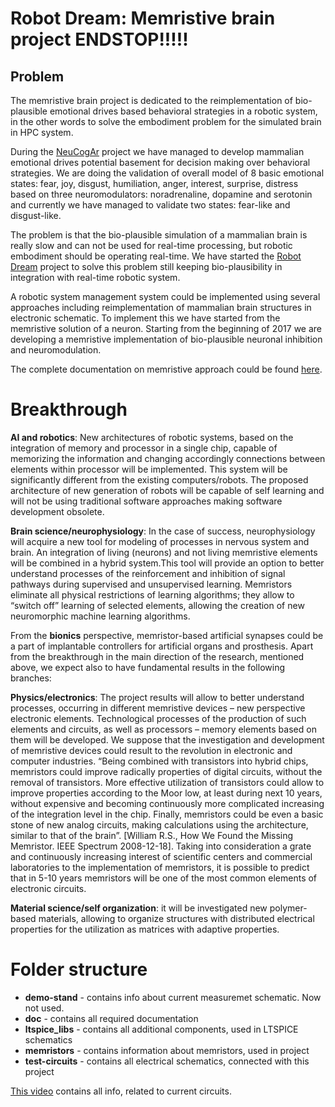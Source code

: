 # Robot Dream: Memristive brain project ENDSTOP!!!!!

## Problem

The memristive brain project is dedicated to the reimplementation of bio-plausible emotional drives based behavioral strategies in a robotic system, in the other words to solve the embodiment problem for the simulated brain in HPC system. 

During the [NeuCogAr](https://github.com/research-team/NEUCOGAR) project we have managed to develop mammalian emotional drives potential basement for decision making over behavioral strategies. We are doing the validation of overall model of 8 basic emotional states: fear, joy, disgust, humiliation, anger, interest, surprise, distress based on three neuromodulators: noradrenaline, dopamine and serotonin and currently we have managed to validate two states: fear-like and disgust-like. 

The problem is that the bio-plausible simulation of a mammalian brain is really slow and can not be used for real-time processing, but robotic embodiment should be operating real-time. We have started the [Robot Dream](https://github.com/research-team/robot-dream) project to solve this problem still keeping bio-plausibility in integration with real-time robotic system.

A robotic system management system could be implemented using several approaches including reimplementation of mammalian brain structures in electronic schematic. To implement this we have started from the memristive solution of a neuron. Starting from the beginning of 2017 we are developing a memristive implementation of bio-plausible neuronal inhibition and neuromodulation.

The complete documentation on memristive approach could be found [here](https://github.com/research-team/memristive-brain/blob/master/doc/memristive_approach.md).

# Breakthrough 

**AI and robotics**: New architectures of robotic systems, based on the integration of memory and processor in a single chip, capable of memorizing the information and changing accordingly connections between elements within processor will be implemented. This system will be significantly different from the existing computers/robots. The proposed architecture of new generation of robots will be capable of self learning and will not be using traditional software approaches making software development obsolete.

**Brain science/neurophysiology**: In the case of success, neurophysiology will acquire a new tool for modeling of processes in nervous system and brain. An integration of living (neurons) and not living memristive elements will be combined in a hybrid system.This tool will provide an option to better understand processes of the reinforcement and inhibition of signal pathways during supervised and unsupervised learning. Memristors eliminate all physical restrictions of learning algorithms; they allow to “switch off” learning of selected elements, allowing the creation of new neuromorphic machine learning algorithms. 

From the **bionics** perspective, memristor-based artificial synapses could be a part of implantable controllers for artificial organs and prosthesis.
Apart from the breakthrough in the main direction of the research, mentioned above, we expect also to have fundamental results in the following branches:

**Physics/electronics**: The project results will allow to better understand processes, occurring in different memristive devices – new perspective electronic elements. Technological processes of the production of such elements and circuits, as well as processors – memory elements based on them will be developed.  We suppose that the investigation and development of memristive devices could result to the revolution in electronic and computer industries. “Being combined with transistors into hybrid chips, memristors could improve radically properties of digital circuits, without the removal of transistors.
 More effective utilization of transistors could allow to improve properties according to the Moor low, at least during next 10 years, without expensive and becoming continuously more complicated increasing of the integration level in the chip. Finally, memristors could be even a basic stone of new analog circuits, making calculations using the architecture, similar to that of the brain”. [William R.S., How We Found the Missing Memristor. IEEE Spectrum 2008-12-18]. Taking into consideration a grate and continuously increasing interest of scientific centers and commercial laboratories to the implementation of memristors, it is possible to predict that in 5-10 years memristors will be one of the most common elements of electronic circuits.

**Material science/self organization**: it will be investigated new polymer-based materials, allowing to organize structures with distributed electrical properties for the utilization as matrices with adaptive properties.

# Folder structure

+ **demo-stand** - contains info about current measuremet schematic. Now not used.
+ **doc** - contains all required documentation
+ **ltspice_libs** - contains all additional components, used in LTSPICE schematics
+ **memristors** - contains information about memristors, used in project
+ **test-circuits** - contains all electrical schematics, connected with this project

[This video](https://youtu.be/JvsyhsOdTj8) contains all info, related to current circuits.